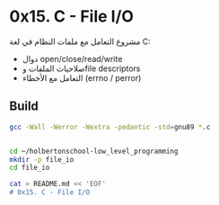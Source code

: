 # 0x15. C - File I/O

مشروع التعامل مع ملفات النظام في لغة C:
- دوال open/close/read/write
- صلاحيات الملفات وfile descriptors
- التعامل مع الأخطاء (errno / perror)

## Build
```bash
gcc -Wall -Werror -Wextra -pedantic -std=gnu89 *.c


cd ~/holbertonschool-low_level_programming
mkdir -p file_io
cd file_io

cat > README.md << 'EOF'
# 0x15. C - File I/O
